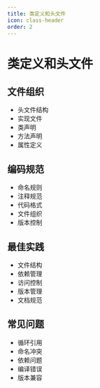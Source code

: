 ```yaml
---
title: 类定义和头文件
icon: class-header
order: 2
---
```


# 类定义和头文件

## 文件组织
- 头文件结构
- 实现文件
- 类声明
- 方法声明
- 属性定义

## 编码规范
- 命名规则
- 注释规范
- 代码格式
- 文件组织
- 版本控制

## 最佳实践
- 文件结构
- 依赖管理
- 访问控制
- 版本管理
- 文档规范

## 常见问题
- 循环引用
- 命名冲突
- 依赖问题
- 编译错误
- 版本兼容
